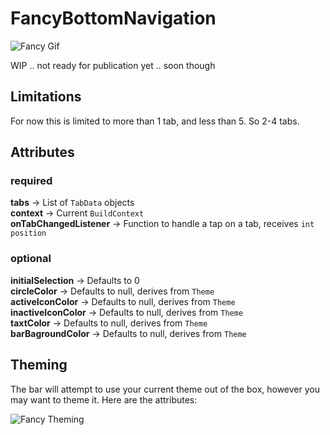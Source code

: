 # FancyBottomNavigation

![Fancy Gif](https://github.com/tunitowen/fancy_bottom_navigation/blob/master/fancy_gif.gif "Fancy Gif")

WIP .. not ready for publication yet .. soon though

## Limitations
For now this is limited to more than 1 tab, and less than 5. So 2-4 tabs.

## Attributes
### required
**tabs** -> List of `TabData` objects<br/>
**context** -> Current `BuildContext`<br/>
**onTabChangedListener** -> Function to handle a tap on a tab, receives `int position`

### optional
**initialSelection** -> Defaults to 0<br/>
**circleColor** -> Defaults to null, derives from `Theme`<br/>
**activeIconColor** -> Defaults to null, derives from `Theme`<br/>
**inactiveIconColor** -> Defaults to null, derives from `Theme`<br/>
**taxtColor** -> Defaults to null, derives from `Theme`<br/>
**barBagroundColor** -> Defaults to null, derives from `Theme`<br/>

## Theming

The bar will attempt to use your current theme out of the box, however you may want to theme it. Here are the attributes:


![Fancy Theming](https://github.com/tunitowen/fancy_bottom_navigation/blob/master/fancy_theming.png "Fancy Theming")